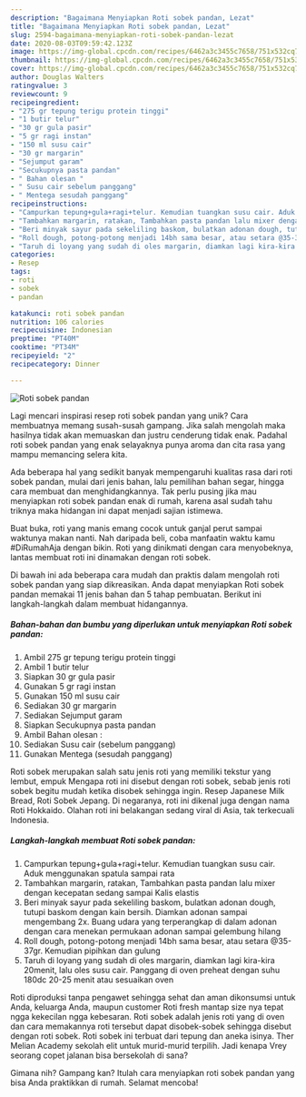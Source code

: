```yaml
---
description: "Bagaimana Menyiapkan Roti sobek pandan, Lezat"
title: "Bagaimana Menyiapkan Roti sobek pandan, Lezat"
slug: 2594-bagaimana-menyiapkan-roti-sobek-pandan-lezat
date: 2020-08-03T09:59:42.123Z
image: https://img-global.cpcdn.com/recipes/6462a3c3455c7658/751x532cq70/roti-sobek-pandan-foto-resep-utama.jpg
thumbnail: https://img-global.cpcdn.com/recipes/6462a3c3455c7658/751x532cq70/roti-sobek-pandan-foto-resep-utama.jpg
cover: https://img-global.cpcdn.com/recipes/6462a3c3455c7658/751x532cq70/roti-sobek-pandan-foto-resep-utama.jpg
author: Douglas Walters
ratingvalue: 3
reviewcount: 9
recipeingredient:
- "275 gr tepung terigu protein tinggi"
- "1 butir telur"
- "30 gr gula pasir"
- "5 gr ragi instan"
- "150 ml susu cair"
- "30 gr margarin"
- "Sejumput garam"
- "Secukupnya pasta pandan"
- " Bahan olesan "
- " Susu cair sebelum panggang"
- " Mentega sesudah panggang"
recipeinstructions:
- "Campurkan tepung+gula+ragi+telur. Kemudian tuangkan susu cair. Aduk menggunakan spatula sampai rata"
- "Tambahkan margarin, ratakan, Tambahkan pasta pandan lalu mixer dengan kecepatan sedang sampai Kalis elastis"
- "Beri minyak sayur pada sekeliling baskom, bulatkan adonan dough, tutupi baskom dengan kain bersih. Diamkan adonan sampai mengembang 2x. Buang udara yang terperangkap di dalam adonan dengan cara menekan permukaan adonan sampai gelembung hilang"
- "Roll dough, potong-potong menjadi 14bh sama besar, atau setara @35-37gr. Kemudian pipihkan dan gulung"
- "Taruh di loyang yang sudah di oles margarin, diamkan lagi kira-kira 20menit, lalu oles susu cair. Panggang di oven preheat dengan suhu 180dc 20-25 menit atau sesuaikan oven"
categories:
- Resep
tags:
- roti
- sobek
- pandan

katakunci: roti sobek pandan 
nutrition: 106 calories
recipecuisine: Indonesian
preptime: "PT40M"
cooktime: "PT34M"
recipeyield: "2"
recipecategory: Dinner

---
```



![Roti sobek pandan](https://img-global.cpcdn.com/recipes/6462a3c3455c7658/751x532cq70/roti-sobek-pandan-foto-resep-utama.jpg)

Lagi mencari inspirasi resep roti sobek pandan yang unik? Cara membuatnya memang susah-susah gampang. Jika salah mengolah maka hasilnya tidak akan memuaskan dan justru cenderung tidak enak. Padahal roti sobek pandan yang enak selayaknya punya aroma dan cita rasa yang mampu memancing selera kita.

Ada beberapa hal yang sedikit banyak mempengaruhi kualitas rasa dari roti sobek pandan, mulai dari jenis bahan, lalu pemilihan bahan segar, hingga cara membuat dan menghidangkannya. Tak perlu pusing jika mau menyiapkan roti sobek pandan enak di rumah, karena asal sudah tahu triknya maka hidangan ini dapat menjadi sajian istimewa.

Buat buka, roti yang manis emang cocok untuk ganjal perut sampai waktunya makan nanti. Nah daripada beli, coba manfaatin waktu kamu #DiRumahAja dengan bikin. Roti yang dinikmati dengan cara menyobeknya, lantas membuat roti ini dinamakan dengan roti sobek.


Di bawah ini ada beberapa cara mudah dan praktis dalam mengolah roti sobek pandan yang siap dikreasikan. Anda dapat menyiapkan Roti sobek pandan memakai 11 jenis bahan dan 5 tahap pembuatan. Berikut ini langkah-langkah dalam membuat hidangannya.

<!--inarticleads1-->

##### Bahan-bahan dan bumbu yang diperlukan untuk menyiapkan Roti sobek pandan:

1. Ambil 275 gr tepung terigu protein tinggi
1. Ambil 1 butir telur
1. Siapkan 30 gr gula pasir
1. Gunakan 5 gr ragi instan
1. Gunakan 150 ml susu cair
1. Sediakan 30 gr margarin
1. Sediakan Sejumput garam
1. Siapkan Secukupnya pasta pandan
1. Ambil  Bahan olesan :
1. Sediakan  Susu cair (sebelum panggang)
1. Gunakan  Mentega (sesudah panggang)


Roti sobek merupakan salah satu jenis roti yang memiliki tekstur yang lembut, empuk Mengapa roti ini disebut dengan roti sobek, sebab jenis roti sobek begitu mudah ketika disobek sehingga ingin. Resep Japanese Milk Bread, Roti Sobek Jepang. Di negaranya, roti ini dikenal juga dengan nama Roti Hokkaido. Olahan roti ini belakangan sedang viral di Asia, tak terkecuali Indonesia. 

<!--inarticleads2-->

##### Langkah-langkah membuat Roti sobek pandan:

1. Campurkan tepung+gula+ragi+telur. Kemudian tuangkan susu cair. Aduk menggunakan spatula sampai rata
1. Tambahkan margarin, ratakan, Tambahkan pasta pandan lalu mixer dengan kecepatan sedang sampai Kalis elastis
1. Beri minyak sayur pada sekeliling baskom, bulatkan adonan dough, tutupi baskom dengan kain bersih. Diamkan adonan sampai mengembang 2x. Buang udara yang terperangkap di dalam adonan dengan cara menekan permukaan adonan sampai gelembung hilang
1. Roll dough, potong-potong menjadi 14bh sama besar, atau setara @35-37gr. Kemudian pipihkan dan gulung
1. Taruh di loyang yang sudah di oles margarin, diamkan lagi kira-kira 20menit, lalu oles susu cair. Panggang di oven preheat dengan suhu 180dc 20-25 menit atau sesuaikan oven


Roti diproduksi tanpa pengawet sehingga sehat dan aman dikonsumsi untuk Anda, keluarga Anda, maupun customer Roti fresh mantap size nya tepat ngga kekecilan ngga kebesaran. Roti sobek adalah jenis roti yang di oven dan cara memakannya roti tersebut dapat disobek-sobek sehingga disebut dengan roti sobek. Roti sobek ini terbuat dari tepung dan aneka isinya. Ther Melian Academy sekolah elit untuk murid-murid terpilih. Jadi kenapa Vrey seorang copet jalanan bisa bersekolah di sana? 

Gimana nih? Gampang kan? Itulah cara menyiapkan roti sobek pandan yang bisa Anda praktikkan di rumah. Selamat mencoba!
